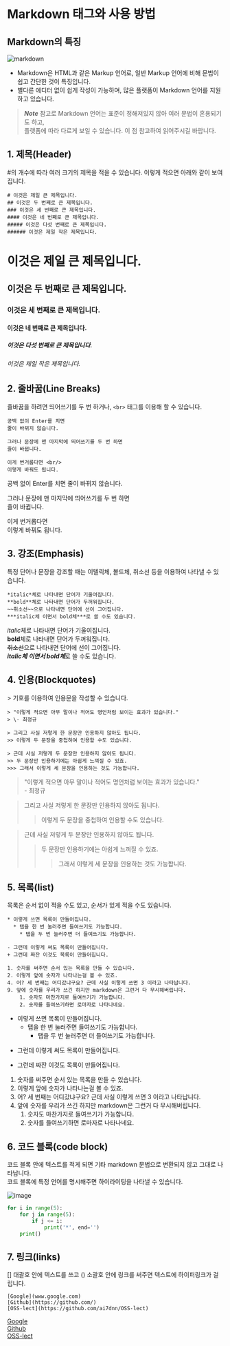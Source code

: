# Markdown 태그와 사용 방법
## Markdown의 특징
![markdown](https://user-images.githubusercontent.com/60035227/204276646-598135ef-2f8b-4c72-a79c-92f6efbe20c2.png)
* Markdown은 HTML과 같은 Markup 언어로, 일반 Markup 언어에 비해 문법이 쉽고 간단한 것이 특징입니다.
* 별다른 에디터 없이 쉽게 작성이 가능하며, 많은 플랫폼이 Markdown 언어를 지원하고 있습니다.
>***Note*** 참고로 Markdown 언어는 표준이 정해져있지 않아 여러 문법이 혼용되기도 하고,  
>플랫폼에 따라 다르게 보일 수 있습니다. 이 점 참고하여 읽어주시길 바랍니다.

## 1. 제목(Header)
#의 개수에 따라 여러 크기의 제목을 적을 수 있습니다. 이렇게 적으면 아래와 같이 보여집니다.
```
# 이것은 제일 큰 제목입니다.
## 이것은 두 번째로 큰 제목입니다.
### 이것은 세 번째로 큰 제목입니다.
#### 이것은 네 번째로 큰 제목입니다.
##### 이것은 다섯 번째로 큰 제목입니다.
###### 이것은 제일 작은 제목입니다.
```
# 이것은 제일 큰 제목입니다.
## 이것은 두 번째로 큰 제목입니다.
### 이것은 세 번째로 큰 제목입니다.
#### 이것은 네 번째로 큰 제목입니다.
##### 이것은 다섯 번째로 큰 제목입니다.
###### 이것은 제일 작은 제목입니다.

## 2. 줄바꿈(Line Breaks)
줄바꿈을 하려면 띄어쓰기를 두 번 하거나, `<br>` 태그를 이용해 할 수 있습니다.
```
공백 없이 Enter를 치면
줄이 바뀌지 않습니다.

그러나 문장에 맨 마지막에 띄어쓰기를 두 번 하면  
줄이 바뀝니다.

이게 번거롭다면 <br/>
이렇게 바꿔도 됩니다.
```
공백 없이 Enter를 치면
줄이 바뀌지 않습니다.

그러나 문장에 맨 마지막에 띄어쓰기를 두 번 하면  
줄이 바뀝니다.

이게 번거롭다면 <br>
이렇게 바꿔도 됩니다.

## 3. 강조(Emphasis)
특정 단어나 문장을 강조할 때는 이텔릭체, 볼드체, 취소선 등을 이용하여 나타낼 수 있습니다.
```
*italic*체로 나타내면 단어가 기울여집니다.  
**bold**체로 나타내면 단어가 두꺼워집니다.  
~~취소선~~으로 나타내면 단어에 선이 그어집니다.
***italic체 이면서 bold체***로 쓸 수도 있습니다.
```
*italic*체로 나타내면 단어가 기울여집니다.  
**bold**체로 나타내면 단어가 두꺼워집니다.  
~~취소선~~으로 나타내면 단어에 선이 그어집니다.  
***italic체 이면서 bold체***로 쓸 수도 있습니다.

## 4. 인용(Blockquotes)
\> 기호를 이용하여 인용문을 작성할 수 있습니다.
```
> "이렇게 적으면 아무 말이나 적어도 명언처럼 보이는 효과가 있습니다."  
> \- 최정규

> 그리고 사실 저렇게 한 문장만 인용하지 않아도 됩니다.
>> 이렇게 두 문장을 중첩하여 인용할 수도 있습니다. 

> 근데 사실 저렇게 두 문장만 인용하지 않아도 됩니다.
>> 두 문장만 인용하기에는 아쉽게 느껴질 수 있죠.
>>> 그래서 이렇게 세 문장을 인용하는 것도 가능합니다.
```
> "이렇게 적으면 아무 말이나 적어도 명언처럼 보이는 효과가 있습니다."  
> \- 최정규

> 그리고 사실 저렇게 한 문장만 인용하지 않아도 됩니다.
>> 이렇게 두 문장을 중첩하여 인용할 수도 있습니다. 

> 근데 사실 저렇게 두 문장만 인용하지 않아도 됩니다.
>> 두 문장만 인용하기에는 아쉽게 느껴질 수 있죠.
>>> 그래서 이렇게 세 문장을 인용하는 것도 가능합니다.

## 5. 목록(list)
목록은 순서 없이 적을 수도 있고, 순서가 있게 적을 수도 있습니다.
```
* 이렇게 쓰면 목록이 만들어집니다.
  * 탭을 한 번 눌러주면 들여쓰기도 가능합니다.
    * 탭을 두 번 눌러주면 더 들여쓰기도 가능합니다.

- 그런데 이렇게 써도 목록이 만들어집니다.
+ 그런데 짜잔 이것도 목록이 만들어집니다.

1. 숫자를 써주면 순서 있는 목록을 만들 수 있습니다.
2. 이렇게 앞에 숫자가 나타나는걸 볼 수 있죠.
4. 어? 세 번째는 어디갔냐구요? 근데 사실 이렇게 쓰면 3 이라고 나타납니다.
9. 앞에 숫자를 우리가 쓰긴 하지만 markdown은 그런거 다 무시해버립니다.
    1. 숫자도 마찬가지로 들여쓰기가 가능합니다.
    2. 숫자를 들여쓰기하면 로마자로 나타나네요.
```
* 이렇게 쓰면 목록이 만들어집니다.
  * 탭을 한 번 눌러주면 들여쓰기도 가능합니다.
    * 탭을 두 번 눌러주면 더 들여쓰기도 가능합니다.

- 그런데 이렇게 써도 목록이 만들어집니다.
+ 그런데 짜잔 이것도 목록이 만들어집니다.

1. 숫자를 써주면 순서 있는 목록을 만들 수 있습니다.
2. 이렇게 앞에 숫자가 나타나는걸 볼 수 있죠.
4. 어? 세 번째는 어디갔냐구요? 근데 사실 이렇게 쓰면 3 이라고 나타납니다.
9. 앞에 숫자를 우리가 쓰긴 하지만 markdown은 그런거 다 무시해버립니다.
    1. 숫자도 마찬가지로 들여쓰기가 가능합니다.
    2. 숫자를 들여쓰기하면 로마자로 나타나네요.

## 6. 코드 블록(code block)
코드 블록 안에 텍스트를 적게 되면 기타 markdown 문법으로 변환되지 않고 그대로 나타납니다.  
코드 블록에 특정 언어를 명시해주면 하이라이팅을 나타낼 수 있습니다.

![image](https://user-images.githubusercontent.com/60035227/204296261-1faa1ad8-456e-41ca-b92a-01a8db23fa48.png)

```python
for i in range(5):
    for j in range(5):
        if j <= i:
            print('*', end='')
    print()
```

## 7. 링크(links)
[] 대괄호 안에 텍스트를 쓰고 () 소괄호 안에 링크를 써주면 텍스트에 하이퍼링크가 걸립니다.  
```
[Google](www.google.com)
[Github](https://github.com/)  
[OSS-lect](https://github.com/ai7dnn/OSS-lect)  
```
[Google](www.google.com)  
[Github](https://github.com/)  
[OSS-lect](https://github.com/ai7dnn/OSS-lect)
